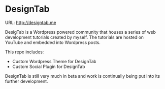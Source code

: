 DesignTab
=========

URL: http://designtab.me

DesigTab is a Wordpress powered community that houses a series of web development tutorials created by myself.
The tutorials are hosted on YouTube and embedded into Wordpress posts.

This repo includes:

- Custom Wordpress Theme for DesignTab
- Custom Social Plugin for DesignTab

DesignTab is still very much in beta and work is continually being put into its further development.
